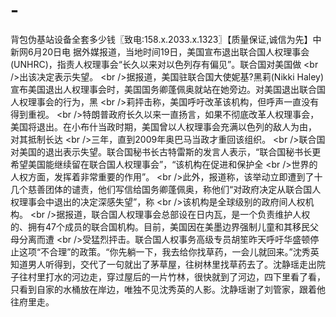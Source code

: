 # -
背包伪基站设备全套多少钱〖致电:158.x.2033.x.1323〗【质量保证,诚信为先】中新网6月20日电 据外媒报道，当地时间19日，美国宣布退出联合国人权理事会(UNHRC)，指责人权理事会“长久以来对以色列存有偏见”。联合国对美国做 &lt;br />出该决定表示失望。 &lt;br />据报道，美国驻联合国大使妮基?黑莉(Nikki Haley)宣布美国退出人权理事会时，美国国务卿蓬佩奥就站在她旁边。对美国退出联合国人权理事会的行为，黑 &lt;br />莉抨击称，美国呼吁改革该机构，但呼声一直没有得到重视。 &lt;br />特朗普政府长久以来一直扬言，如果不彻底改革人权理事会，美国将退出。在小布什当政时期，美国曾以人权理事会充满以色列的敌人为由， 对其抵制长达 &lt;br />三年，直到2009年奥巴马当政才重回该组织。 &lt;br />联合国对美国的退出表示失望。联合国秘书长古特雷斯的发言人表示，“联合国秘书长更希望美国能继续留在联合国人权理事会”，“该机构在促进和保护全 &lt;br />世界的人权方面，发挥着非常重要的作用”。 &lt;br />此外，报道称，该举动立即遭到了十几个慈善团体的谴责，他们写信给国务卿蓬佩奥，称他们“对政府决定从联合国人权理事会中退出的决定深感失望”，称 &lt;br />该机构是全球级别的政府间人权机构。 &lt;br />据报道，联合国人权理事会总部设在日内瓦，是一个负责维护人权的、拥有47个成员的联合国机构。目前，美国因在美墨边界强制儿童和其移民父母分离而遭 &lt;br />受猛烈抨击。联合国人权事务高级专员胡笙昨天呼吁华盛顿停止这项“不合理”的政策。“你先躺一下，我去给你找草药，一会儿就回来。”沈秀英知道男人听得到，交代了一句就出了茅草屋，往树林里找草药去了。沈静瑶走出院子往村里打水的河边走，穿过屋后的一片竹林，很快就到了河边，四下里看了看，只看到自家的水桶放在岸边，唯独不见沈秀英的人影。沈静瑶谢了刘管家，跟着他往府里走。
